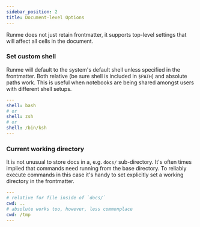 ```yaml
---
sidebar_position: 2
title: Document-level Options
---
```


Runme does not just retain frontmatter, it supports top-level settings that will affect all cells in the document.

### Set custom shell

Runme will default to the system's default shell unless specified in the frontmatter. Both relative (be sure shell is included in `$PATH`) and absolute paths work. This is useful when notebooks are being shared amongst users with different shell setups.

```yaml {"id":"01HPGW1N17ZGN6STQF6FHVQWB0"}
---
shell: bash
# or
shell: zsh
# or
shell: /bin/ksh
---
```

### Current working directory

It is not unusual to store docs in a, e.g. `docs/` sub-directory. It's often times implied that commands need running from the base directory. To reliably execute commands in this case it's handy to set explicitly set a working directory in the frontmatter.

```yaml {"id":"01HPGW1N17Y9CM9EGP9J3A02QH"}
---
# relative for file inside of `docs/`
cwd: ..
# absolute works too, however, less commonplace
cwd: /tmp
---
```